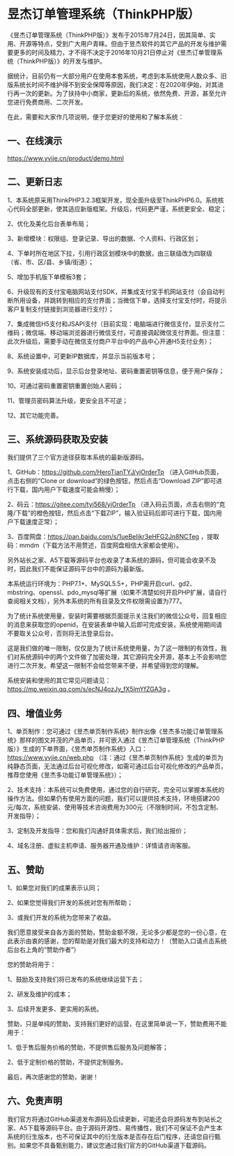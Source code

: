 # 昱杰订单管理系统（ThinkPHP版）

《昱杰订单管理系统（ThinkPHP版）》发布于2015年7月24日，因其简单、实用、开源等特点，受到广大用户青睐。但由于昱杰软件的其它产品的开发与维护需要更多的时间及精力，才不得不决定于2016年10月21日停止对《昱杰订单管理系统（ThinkPHP版）》的开发与维护。

据统计，目前仍有一大部分用户在使用本套系统，考虑到本系统使用人数众多、旧版系统长时间不维护得不到安全保障等原因，我们决定：在2020年伊始，对其进行再一次的更新。为了扶持中小商家，更新后的系统，依然免费、开源，甚至允许您进行免费商用、二次开发。

在此，需要和大家作几项说明，便于您更好的使用和了解本系统：

## 一、在线演示

https://www.yvjie.cn/product/demo.html

## 二、更新日志

1、本系统原采用ThinkPHP3.2.3框架开发，现全面升级至ThinkPHP6.0。系统核心代码全部更新，使其适应新版框架。升级后，代码更严谨，系统更安全、稳定；

2、优化及美化后台表单布局；

3、新增模块：权限组、登录记录、导出的数据、个人资料、行政区划；

4、下单时所在地区下拉，引用行政区划模块中的数据，由三联级改为四联级（省、市、区/县、乡镇/街道）；

5、增加手机版下单模板3套；

6、升级现有的支付宝电脑网站支付SDK，并集成支付宝手机网站支付（会自动判断所用设备，并跳转到相应的支付界面；当微信下单，选择支付宝支付时，将提示客户复制支付链接到浏览器进行支付）；

7、集成微信H5支付和JSAPI支付（目前实现：电脑端进行微信支付，显示支付二维码；微信端、移动端浏览器进行微信支付，可直接调起微信支付界面。但注意：此次升级后，需要手动在微信支付商户平台中的产品中心开通H5支付业务）；

8、系统设置中，可更新IP数据库，并显示当前版本号；

9、系统安装成功后，显示后台登录地址、密码重置密钥等信息，便于用户保存；

10、可通过密码重置密钥重置创始人密码；

11、管理员密码算法升级，更安全且不可逆；

12、其它功能完善。

## 三、系统源码获取及安装

我们提供了三个官方途径获取本系统的最新版源码。

1、GitHub：https://github.com/HeroTianTYJ/yjOrderTp （进入GitHub页面，点击右侧的“Clone or download”的绿色按钮，然后点击“Download ZIP”即可进行下载，国内用户下载速度可能会稍慢）；

2、码云：https://gitee.com/tyj568/yjOrderTp （进入码云页面，点击右侧的“克隆/下载”的橙色按钮，然后点击“下载ZIP”，输入验证码后即可进行下载，国内用户下载速度正常）；

3、百度网盘：https://pan.baidu.com/s/1ueBeIikr3eHFG2Jn8NCTeg ，提取码：mmdm（下载方法不用赘述，百度网盘相信大家都会使用）。

另外站长之家、A5下载等源码平台也收录了本系统的源码，但可能会收录不及时，因此我们不能保证源码平台中的源码为最新版。

本系统运行环境为：PHP7.1+、MySQL5.5+，PHP需开启curl、gd2、mbstring、openssl、pdo_mysql等扩展（如果不清楚如何开启PHP扩展，请自行查阅相关文档），另外本系统的所有目录及文件权限需设置为777。

为了统计系统使用量，安装时需要根据页面提示关注我们的微信公众号，回复相应的消息来获取您的openid，在安装表单中输入后即可完成安装，系统使用期间请不要取关公众号，否则将无法登录后台。

这是我们做的唯一限制，仅仅是为了统计系统使用量，为了这一限制的有效性，我们对系统源码中的两个文件做了加密处理，其它源码完全开源，基本上不会影响您进行二次开发。希望这一限制不会给您带来不便，并希望得到您的理解。

系统安装和使用的其它常见问题请见：https://mp.weixin.qq.com/s/ecNJ4ozJy_fX5lmYfZGA3g 。

## 四、增值业务

1、单页制作：您可通过《昱杰单页制作系统》制作出像《昱杰多功能订单管理系统》那样的图文并茂的产品单页，并可嵌入通过《昱杰订单管理系统（ThinkPHP版）》生成的下单界面，《昱杰单页制作系统》入口：https://www.yvjie.cn/web.php （注：通过《昱杰单页制作系统》生成的单页为纯静态页面，无法通过后台可视化修改，如需可通过后台可视化修改的产品单页，推荐您使用《昱杰多功能订单管理系统》）；

2、技术支持：本系统可以免费使用，通过您的自行研究，完全可以掌握本系统的操作方法。但如果仍有使用方面的问题，我们可以提供技术支持，环境搭建200元/每次，系统安装、使用等技术咨询费用为300元（不限制时间，不包含定制、开发指导）；

3、定制及开发指导：您和我们沟通好具体需求后，我们给出报价；

4、域名注册、虚拟主机申请、服务器开通及维护：详情请咨询客服。

## 五、赞助

1、如果您对我们的成果表示认同；

2、如果您觉得我们开发的系统对您有所帮助；

3、或我们开发的系统为您带来了收益。

我们愿意接受来自各方面的赞助，赞助金额不限，无论多少都是您的一份心意，在此表示由衷的感谢，您的帮助是对我们最大的支持和动力！（赞助入口请点击系统后台右上角的“赞助作者”）

您的赞助将用于：

1、鼓励及支持我们将已发布的系统继续运营下去；

2、研发及维护的成本；

3、后续开发更多、更实用的系统。

赞助，只是单纯的赞助，支持我们更好的运营，在这里简单说一下，赞助费用不能用于：

1、低于售后服务价格的赞助，不提供售后服务及问题解答；

2、低于定制价格的赞助，不提供定制服务。

最后，再次感谢您的赞助，谢谢！

## 六、免责声明

我们官方将通过GitHub渠道发布源码及后续更新，可能还会将源码发布到站长之家、A5下载等源码平台。由于源码开源性、易传播性，我们不可保证不会产生本系统的衍生版本，也不可保证其中的衍生版本是否存在后门程序，还请您自行甄别。如果您不具备甄别能力，建议您通过我们官方的GitHub渠道下载源码。